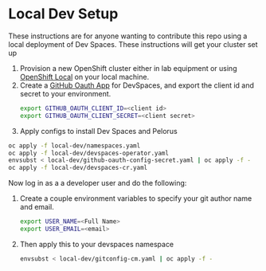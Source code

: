 # Local Dev Setup

These instructions are for anyone wanting to contribute this repo using a local deployment of Dev Spaces. These instructions will get your cluster set up

1. Provision a new OpenShift cluster either in lab equipment or using [OpenShift Local](https://developers.redhat.com/products/openshift-local/overview) on your local machine.
1. Create a [GitHub Oauth App](https://github.com/settings/applications/new) for DevSpaces, and export the client id and secret to your environment.
    ```bash
    export GITHUB_OAUTH_CLIENT_ID=<client id>
    export GITHUB_OAUTH_CLIENT_SECRET=<client secret>
    ```
1. Apply configs to install Dev Spaces and Pelorus
```bash
oc apply -f local-dev/namespaces.yaml
oc apply -f local-dev/devspaces-operator.yaml
envsubst < local-dev/github-oauth-config-secret.yaml | oc apply -f -
oc apply -f local-dev/devspaces-cr.yaml
```

Now log in as a a developer user and do the following:

1. Create a couple environment variables to specify your git author name and email.
    ```bash
    export USER_NAME=<Full Name>
    export USER_EMAIL=<email>
    ```
1. Then apply this to your devspaces namespace
    ```bash
    envsubst < local-dev/gitconfig-cm.yaml | oc apply -f -
    ```